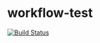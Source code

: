 # workflow-test

[![Build Status](http://r2d2.v1a.nl:8080/buildStatus/icon?job=R2D2-2017/workflow-test/master)](http://r2d2.v1a.nl:8080/job/R2D2-2017/workflow-test/master)
